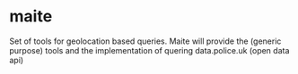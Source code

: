 # maite
Set of tools for geolocation based queries. Maite will provide the (generic purpose) tools and the implementation of quering data.police.uk (open data api)
